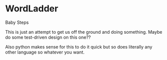 # WordLadder
Baby Steps

This is just an attempt to get us off the ground and doing something. Maybe do some test-driven design on this one??

Also python makes sense for this to do it quick but so does literally any other language so whatever you want.
